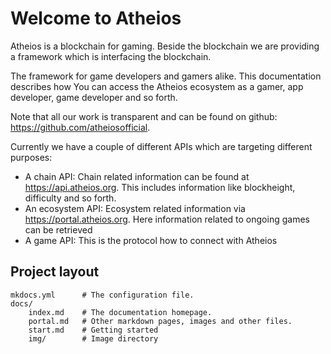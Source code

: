 # Welcome to Atheios

Atheios is a blockchain for gaming. Beside the blockchain we are providing a framework which is interfacing the blockchain.

The framework for game developers and gamers alike.
This documentation describes how You can access the Atheios ecosystem as a gamer, app developer, game developer and so forth.

Note that all our work is transparent and can be found on github: https://github.com/atheiosofficial.

Currently we have a couple of different APIs which are targeting different purposes:

* A chain API: Chain related information can be found at https://api.atheios.org. This includes information like blockheight, difficulty and so forth.
* An ecosystem API: Ecosystem related information via https://portal.atheios.org. Here information related to ongoing games can be retrieved
* A game API: This is the protocol how to connect with Atheios


## Project layout

    mkdocs.yml      # The configuration file.
    docs/
        index.md    # The documentation homepage.
        portal.md   # Other markdown pages, images and other files.
        start.md    # Getting started
        img/        # Image directory
        
